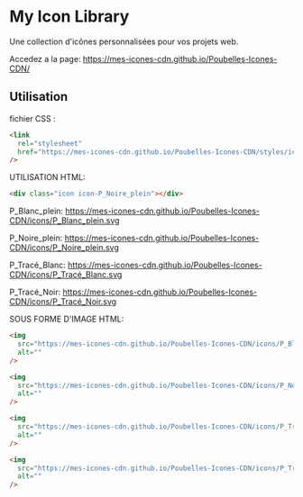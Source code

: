 # My Icon Library

Une collection d'icônes personnalisées pour vos projets web.

Accedez a la page:
https://mes-icones-cdn.github.io/Poubelles-Icones-CDN/

## Utilisation

fichier CSS :

```html
<link
  rel="stylesheet"
  href="https://mes-icones-cdn.github.io/Poubelles-Icones-CDN/styles/icons.css"
/>
```

UTILISATION HTML:

```html
<div class="icon icon-P_Noire_plein"></div>
```

P_Blanc_plein:
https://mes-icones-cdn.github.io/Poubelles-Icones-CDN/icons/P_Blanc_plein.svg

P_Noire_plein:
https://mes-icones-cdn.github.io/Poubelles-Icones-CDN/icons/P_Noire_plein.svg

P_Tracé_Blanc:
https://mes-icones-cdn.github.io/Poubelles-Icones-CDN/icons/P_Tracé_Blanc.svg

P_Tracé_Noir:
https://mes-icones-cdn.github.io/Poubelles-Icones-CDN/icons/P_Tracé_Noir.svg

SOUS FORME D'IMAGE HTML:

```html
<img
  src="https://mes-icones-cdn.github.io/Poubelles-Icones-CDN/icons/P_Blanc_plein.svg"
  alt=""
/>

<img
  src="https://mes-icones-cdn.github.io/Poubelles-Icones-CDN/icons/P_Noire_plein.svg"
  alt=""
/>

<img
  src="https://mes-icones-cdn.github.io/Poubelles-Icones-CDN/icons/P_Tracé_Blanc.svg"
  alt=""
/>

<img
  src="https://mes-icones-cdn.github.io/Poubelles-Icones-CDN/icons/P_Tracé_Noir.svg"
  alt=""
/>
```
